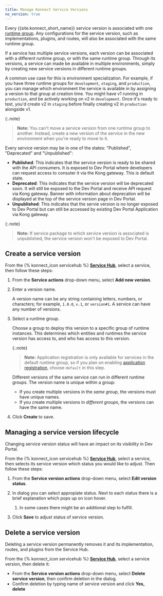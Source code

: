 ```yaml
---
title: Manage Konnect Service Versions
no_version: true
---
```


Every {{site.konnect_short_name}} service version is associated with one [runtime group](/konnect/runtime-manager/runtime-groups/).
Any configurations for the service version, such as implementations, plugins,
and routes, will also be associated with the same runtime group.

If a service has multiple service versions, each version can be
associated with a different runtime group, or with the same runtime group.
Through its versions, a service can made be available in multiple environments,
simply by creating new service versions in different runtime groups.

A common use case for this is environment specialization.
For example, if you have three runtime groups for `development`, `staging`, and
`production`, you can manage which environment the service is available in by
assigning a version to that group at creation time. You might have v1 running
in `production`, and be actively working on v2 in `development`. Once it's
ready to test, you'd create v2 in `staging` before finally creating v2 in
`production` alongside v1.

{:.note}
> **Note:** You can't move a service version from one runtime group to another.
Instead, create a new version of the service in the new environment when you're
ready to move to it.

Every service version may be in one of the states: "Published", "Deprecated" and "Unpublished":
* **Published**: This indicates that the service version is ready to be shared with the API consumers. It is exposed to Dev Portal where developers can request access to consuter it via the Kong gateway. This is default state.
* **Deprecated**: This indicates that the service version will be deprecated soon. It will still be exposed to the Dev Portal and receive API request via Kong gateway. Banner with information about deprecation will be displayed at the top of the service version page in Dev Portal.
* **Unpublished**: This indicates that the servie version is no longer exposed to Dev Portal but can still be accessed by existing Dev Portal Application via Kong gateway.

{:.note}
> **Note:** If service package to which service version is associated is unpublished, the service version won't be exposed to Dev Portal.

## Create a service version

From the {% konnect_icon servicehub %} [**Service Hub**](https://cloud.konghq.com/servicehub), select a service, then follow these steps:

1. From the **Service actions** drop-down menu, select **Add new version**.

1. Enter a version name.

    A version name can be any string containing letters, numbers, or characters;
    for example, `1.0.0`, `v.1`, or `version#1`. A service can have any number of
    versions.

1. Select a runtime group.

    Choose a group to deploy this version to a specific group of runtime
    instances. This determines which entities and runtimes the service version
    has access to, and who has access to this version.

    {:.note}
    > **Note:** Application registration is only available for
    services in the default runtime group, so if you plan on enabling
    [application registration](/konnect/dev-portal/applications/application-overview),
    choose `default` in this step.

    Different versions of the same service can run in different runtime groups.
    The version name is unique within a group:

    * If you create multiple versions in the _same group_, the versions must have unique names.
    * If you create multiple versions in _different groups_, the versions can have the same name.

1. Click **Create** to save.


## Managing a service version lifecycle

Changing service version status will have an impact on its visibility in Dev Portal. 

From the {% konnect_icon servicehub %} [**Service Hub**](https://cloud.konghq.com/servicehub), select a service, then selects its service version which status you would like to adjust. Then follow these steps:

1. From the **Service version actions** drop-down menu, select **Edit version status**.

2. In dialog you can select appropiate status. Next to each status there is a brief explanation which pops up on icon hover.

    1. In some cases there might be an additional step to fulfill.

3. Click **Save** to adjust status of service version.

## Delete a service version

Deleting a service version permanently removes it and its implementation, routes, and plugins from the Service Hub.

From the {% konnect_icon servicehub %} [**Service Hub**](https://cloud.konghq.com/servicehub), select a service version, then delete it:

* From the **Service version actions** drop-down menu, select **Delete service version**, then confirm deletion in the dialog.
* Confirm deletion by typing name of service version and click **Yes, delete**
